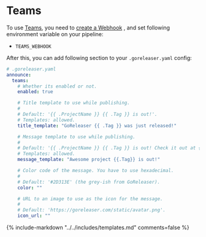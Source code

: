 # Teams

To use [Teams](https://www.microsoft.com/de-de/microsoft-teams/group-chat-software), you need
to [create a Webhook](https://docs.microsoft.com/en-us/microsoftteams/platform/webhooks-and-connectors/how-to/add-incoming-webhook)
, and set following environment variable on your pipeline:

- `TEAMS_WEBHOOK`

After this, you can add following section to your `.goreleaser.yaml` config:

```yaml
# .goreleaser.yaml
announce:
  teams:
    # Whether its enabled or not.
    enabled: true

    # Title template to use while publishing.
    #
    # Default: '{{ .ProjectName }} {{ .Tag }} is out!'.
    # Templates: allowed.
    title_template: "GoReleaser {{ .Tag }} was just released!"

    # Message template to use while publishing.
    #
    # Default: '{{ .ProjectName }} {{ .Tag }} is out! Check it out at {{ .ReleaseURL }}'.
    # Templates: allowed.
    message_template: "Awesome project {{.Tag}} is out!"

    # Color code of the message. You have to use hexadecimal.
    #
    # Default: '#2D313E' (the grey-ish from GoReleaser).
    color: ""

    # URL to an image to use as the icon for the message.
    #
    # Default: 'https://goreleaser.com/static/avatar.png'.
    icon_url: ""
```

{% include-markdown "../../includes/templates.md" comments=false %}
